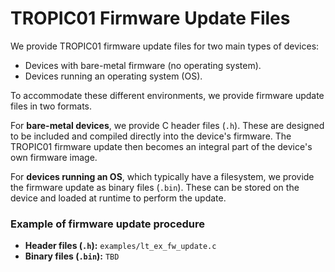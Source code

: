 # TROPIC01 Firmware Update Files

We provide TROPIC01 firmware update files for two main types of devices:
- Devices with bare-metal firmware (no operating system).
- Devices running an operating system (OS).

To accommodate these different environments, we provide firmware update files in two formats.

For **bare-metal devices**, we provide C header files (`.h`). These are designed to be included and compiled directly into the device's firmware. The TROPIC01 firmware update then becomes an integral part of the device's own firmware image.

For **devices running an OS**, which typically have a filesystem, we provide the firmware update as binary files (`.bin`). These can be stored on the device and loaded at runtime to perform the update.

### Example of firmware update procedure

- **Header files (`.h`):** `examples/lt_ex_fw_update.c`
- **Binary files (`.bin`):** `TBD`
